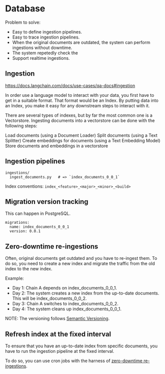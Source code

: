 # Database

Problem to solve:

- Easy to define ingestion pipelines.
- Easy to trace ingestion pipelines.
- When the original documents are outdated, the system can perform ingestions without downtime.
- The system repetedly check the 
- Support realtime ingestions.

## Ingestion

https://docs.langchain.com/docs/use-cases/qa-docs#ingestion

>>>
In order use a language model to interact with your data, you first have to get in a suitable format. That format would be an Index. By putting data into an Index, you make it easy for any downstream steps to interact with it.

There are several types of indexes, but by far the most common one is a Vectorstore. Ingesting documents into a vectorstore can be done with the following steps:

Load documents (using a Document Loader)
Split documents (using a Text Splitter)
Create embeddings for documents (using a Text Embedding Model)
Store documents and embeddings in a vectorstore
>>>

## Ingestion pipelines

```
ingestions/
  ingest_documents.py   # => `index_documents_0_0_1`
```

Index conventions: `index_<feature>_<major>_<minor>_<build>`

## Migration version tracking

This can happen in PostgreSQL.

```
migrations:
  name: index_documents_0_0_1
  version: 0.0.1
```

## Zero-downtime re-ingestions

Often, original documents get outdated and you have to re-ingest them.
To do so, you need to create a new index and migrate the traffic from the old index to the new index.

Example:

- Day 1: Chain A depends on index_documents_0_0_1.
- Day 2: The system creates a new index from the up-to-date documents. This will be index_documents_0_0_2.
- Day 3: Chain A switches to index_documents_0_0_2.
- Day 4: The system cleans up index_documents_0_0_1.

NOTE: The versioning follows [Semantic Versioning](../docs/glossary.md#semantic-versioning).

## Refresh index at the fixed interval

To ensure that you have an up-to-date index from specific documents, you have to run the ingestion pipeline at the fixed interval.

To do so, you can use cron jobs with the harness of [zero-downtime re-ingestions](#zero-downtime-re-ingestions).
